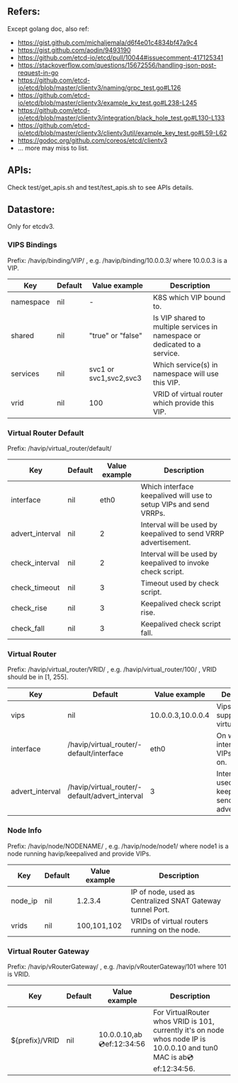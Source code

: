 ## Refers:

Except golang doc, also ref:

  - https://gist.github.com/michaljemala/d6f4e01c4834bf47a9c4
  - https://gist.github.com/aodin/9493190
  - https://github.com/etcd-io/etcd/pull/10044#issuecomment-417125341
  - https://stackoverflow.com/questions/15672556/handling-json-post-request-in-go
  - https://github.com/etcd-io/etcd/blob/master/clientv3/naming/grpc_test.go#L126
  - https://github.com/etcd-io/etcd/blob/master/clientv3/example_kv_test.go#L238-L245
  - https://github.com/etcd-io/etcd/blob/master/clientv3/integration/black_hole_test.go#L130-L133
  - https://github.com/etcd-io/etcd/blob/master/clientv3/clientv3util/example_key_test.go#L59-L62
  - https://godoc.org/github.com/coreos/etcd/clientv3
  - ... more may miss to list.

## APIs:

Check test/get_apis.sh and test/test_apis.sh to see APIs details.

## Datastore:

Only for etcdv3.

### VIPS Bindings

Prefix: /havip/binding/VIP/ , e.g. /havip/binding/10.0.0.3/ where 10.0.0.3 is a VIP.

| Key | Default | Value example | Description |
|--|--|--|--|
|namespace|nil| - | K8S which VIP bound to.|
|shared|nil|"true" or "false"| Is VIP shared to multiple services in namespace or dedicated to a service.|
|services|nil|svc1 or svc1,svc2,svc3| Which service(s) in namespace will  use this VIP.|
|vrid|nil|100| VRID of virtual router which provide this VIP.|

### Virtual Router Default

Prefix: /havip/virtual_router/default/

| Key | Default | Value example | Description |
|--|--|--|--|
|interface|nil|eth0| Which interface keepalived will use to setup VIPs and send VRRPs.|
|advert_interval|nil|2| Interval will be used by keepalived to send VRRP advertisement.|
|check_interval|nil|2| Interval will be used by keepalived to invoke check script.|
|check_timeout|nil|3| Timeout used by check script.|
|check_rise|nil|3| Keepalived check script rise.|
|check_fall|nil|3| Keepalived check script fall.|

### Virtual Router

Prefix: /havip/virtual_router/VRID/ , e.g. /havip/virtual_router/100/ ,  VRID should be in [1, 255].

|Key | Default | Value example | Description |
|--|--|--|--|
|vips|nil|10.0.0.3,10.0.0.4| Vips will be supplied by virtual router.|
|interface|/havip/virtual_router/-<br>default/interface|eth0| On which interface will VIPs be added on.|
|advert_interval|/havip/virtual_router/-<br>default/advert_interval|3|  Interval will be used by keepalived to send VRRP advertisement.|


### Node Info

Prefix: /havip/node/NODENAME/ , e.g. /havip/node/node1/ where node1 is a node running havip/keepalived and provide VIPs.

|Key | Default | Value example | Description |
|--|--|--|--|
|node_ip|nil|1.2.3.4| IP of node, used as Centralized SNAT Gateway tunnel Port.|
|vrids|nil|100,101,102| VRIDs of virtual routers running on the node.|

### Virtual Router Gateway

Prefix: /havip/vRouterGateway/ , e.g. /havip/vRouterGateway/101 where 101 is VRID.

|Key | Default | Value example | Description |
|--|--|--|--|
|$\{prefix}/VRID| nil | 10.0.0.10,ab:cd:ef:12:34:56| For VirtualRouter whos VRID is 101, currently it's on node whos node IP is 10.0.0.10 and tun0 MAC is ab:cd:ef:12:34:56.|
